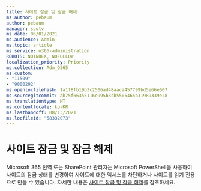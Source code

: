 ```yaml
---
title: 사이트 잠금 및 잠금 해제
ms.author: pebaum
author: pebaum
manager: scotv
ms.date: 06/01/2021
ms.audience: Admin
ms.topic: article
ms.service: o365-administration
ROBOTS: NOINDEX, NOFOLLOW
localization_priority: Priority
ms.collection: Adm_O365
ms.custom:
- "11509"
- "9000292"
ms.openlocfilehash: 1a1f8fb19b3c2506ad48aaca457799bd5e66e007
ms.sourcegitcommit: ab75f66355116e995b3cb5505465b31989339e28
ms.translationtype: HT
ms.contentlocale: ko-KR
ms.lasthandoff: 08/13/2021
ms.locfileid: "58332073"
---
```

# <a name="lock-and-unlock-sites"></a>사이트 잠금 및 잠금 해제

Microsoft 365 전역 또는 SharePoint 관리자는 Microsoft PowerShell을 사용하여 사이트의 잠금 상태를 변경하여 사이트에 대한 액세스를 차단하거나 사이트를 읽기 전용으로 만들 수 있습니다. 자세한 내용은 [사이트 잠금 및 잠금 해제](https://docs.microsoft.com/sharepoint/manage-lock-status)를 참조하세요.